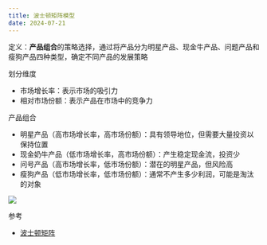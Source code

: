 ```yaml
---
title: 波士顿矩阵模型
date: 2024-07-21
---
```

定义：**产品组合**的策略选择，通过将产品分为明星产品、现金牛产品、问题产品和瘦狗产品四种类型，确定不同产品的发展策略

划分维度

- 市场增长率：表示市场的吸引力
- 相对市场份额：表示产品在市场中的竞争力

产品组合

- 明星产品（高市场增长率，高市场份额）：具有领导地位，但需要大量投资以保持位置
- 现金奶牛产品（低市场增长率，高市场份额）：产生稳定现金流，投资少
- 问号产品（高市场增长率，低市场份额）：潜在的明星产品，但风险高
- 瘦狗产品（低市场增长率，低市场份额）：通常不产生多少利润，可能是淘汰的对象

![](https://notesimgs.oss-cn-shanghai.aliyuncs.com/img/202405100727603.png)

参考

- [波士顿矩阵](https://www.cnblogs.com/ghj1976/p/bo-shi-dun-ju-zhen.html)
